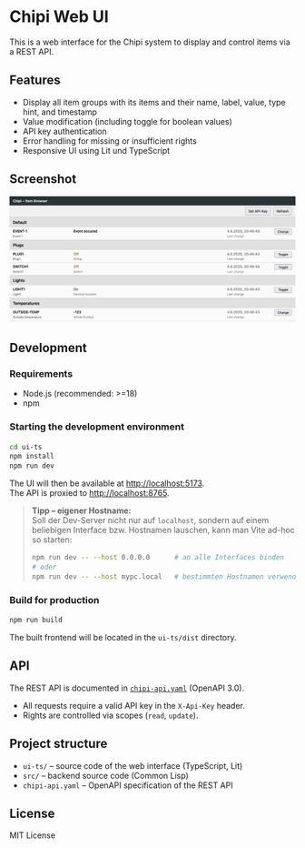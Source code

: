 # Chipi Web UI

This is a web interface for the Chipi system to display and control items via a REST API.

## Features

- Display all item groups with its items and their name, label, value, type hint, and timestamp
- Value modification (including toggle for boolean values)
- API key authentication
- Error handling for missing or insufficient rights
- Responsive UI using Lit und TypeScript

## Screenshot

![Chipi Web UI Screenshot](docs/Chipi-UI.png)

## Development

### Requirements

- Node.js (recommended: >=18)
- npm

### Starting the development environment

```sh
cd ui-ts
npm install
npm run dev
```

The UI will then be available at [http://localhost:5173](http://localhost:5173).  
The API is proxied to [http://localhost:8765](http://localhost:8765).

> **Tipp – eigener Hostname:**  
> Soll der Dev-Server nicht nur auf `localhost`, sondern auf einem
> beliebigen Interface bzw. Hostnamen lauschen, kann man Vite ad-hoc so
> starten:
>
> ```sh
> npm run dev -- --host 0.0.0.0      # an alle Interfaces binden
> # oder
> npm run dev -- --host mypc.local   # bestimmten Hostnamen verwenden
> ```

### Build for production

```sh
npm run build
```

The built frontend will be located in the `ui-ts/dist` directory.

## API

The REST API is documented in [`chipi-api.yaml`](chipi-api.yaml) (OpenAPI 3.0).

- All requests require a valid API key in the `X-Api-Key` header.
- Rights are controlled via scopes (`read`, `update`).

## Project structure

- `ui-ts/` – source code of the web interface (TypeScript, Lit)
- `src/` – backend source code (Common Lisp)
- `chipi-api.yaml` – OpenAPI specification of the REST API

## License

MIT License
